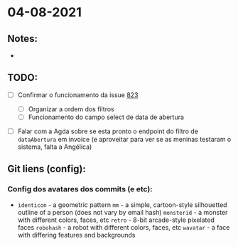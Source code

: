 # 04-08-2021

## Notes:

- 



## TODO:

* [ ] Confirmar o funcionamento da issue [823](http://git.haidar.com.br/engineers/archimedes/issues/823)
  * [ ] Organizar a ordem dos filtros
  * [ ] Funcionamento do campo select de data de abertura
* [ ] Falar com a Agda sobre se esta pronto o endpoint do filtro de `dataAbertura` em invoice (e aproveitar para ver se as meninas testaram o sistema, falta a Angélica)





## Git liens (config):

### Config dos avatares dos commits (e etc):
* `identicon` - a geometric pattern
`mm` - a simple, cartoon-style silhouetted outline of a person (does not vary by email hash)
`monsterid` - a monster with different colors, faces, etc
`retro` - 8-bit arcade-style pixelated faces
`robohash` - a robot with different colors, faces, etc
`wavatar` - a face with differing features and backgrounds
